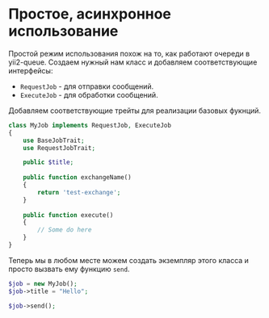 # Простое, асинхронное использование

Простой режим использования похож на то, как работают очереди в yii2-queue.
Создаем нужный нам класс и добавляем соответствующие интерфейсы:

* `RequestJob` - для отправки сообщений.
* `ExecuteJob` - для обработки сообщений.

Добавляем соответствующие трейты для реализации базовых фукнций.
```php
class MyJob implements RequestJob, ExecuteJob
{
    use BaseJobTrait;
    use RequestJobTrait;

    public $title;
    
    public function exchangeName()
    {
        return 'test-exchange';
    }
    
    public function execute()
    {
        // Some do here
    }
}
```

Теперь мы в любом месте можем создать экземпляр этого класса и просто вызвать ему функцию `send`.
```php
$job = new MyJob();
$job->title = "Hello";

$job->send();
```
